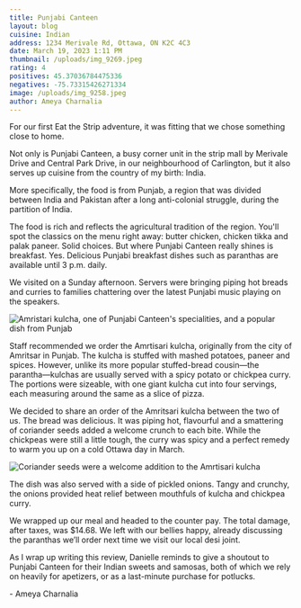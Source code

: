 ```yaml
---
title: Punjabi Canteen
layout: blog
cuisine: Indian
address: 1234 Merivale Rd, Ottawa, ON K2C 4C3
date: March 19, 2023 1:11 PM
thumbnail: /uploads/img_9269.jpeg
rating: 4
positives: 45.37036784475336
negatives: -75.73315426271334
image: /uploads/img_9258.jpeg
author: Ameya Charnalia
---
```


For our first Eat the Strip adventure, it was fitting that we chose something close to home.

Not only is Punjabi Canteen, a busy corner unit in the strip mall by Merivale Drive and Central Park Drive, in our neighbourhood of Carlington, but it also serves up cuisine from the country of my birth: India.

More specifically, the food is from Punjab, a region that was divided between India and Pakistan after a long anti-colonial struggle, during the partition of India.

The food is rich and reflects the agricultural tradition of the region. You'll spot the classics on the menu right away: butter chicken, chicken tikka and palak paneer. Solid choices. But where Punjabi Canteen really shines is breakfast. Yes. Delicious Punjabi breakfast dishes such as paranthas are available until 3 p.m. daily.

We visited on a Sunday afternoon. Servers were bringing piping hot breads and curries to families chattering over the latest Punjabi music playing on the speakers.

![Amristari kulcha, one of Punjabi Canteen's specialities, and a popular dish from Punjab](/uploads/img_9267.jpeg 'Amritsari kulcha')

Staff recommended we order the Amrtisari kulcha, originally from the city of Amritsar in Punjab. The kulcha is stuffed with mashed potatoes, paneer and spices. However, unlike its more popular stuffed-bread cousin—the parantha—kulchas are usually served with a spicy potato or chickpea curry. The portions were sizeable, with one giant kulcha cut into four servings, each measuring around the same as a slice of pizza.

We decided to share an order of the Amritsari kulcha between the two of us. The bread was delicious. It was piping hot, flavourful and a smattering of coriander seeds added a welcome crunch to each bite. While the chickpeas were still a little tough, the curry was spicy and a perfect remedy to warm you up on a cold Ottawa day in March.

![Coriander seeds were a welcome addition to the Amrtisari kulcha](/uploads/img_9277.jpeg 'Kulcha')

The dish was also served with a side of pickled onions. Tangy and crunchy, the onions provided heat relief between mouthfuls of kulcha and chickpea curry.

We wrapped up our meal and headed to the counter pay. The total damage, after taxes, was $14.68. We left with our bellies happy, already discussing the paranthas we’ll order next time we visit our local desi joint.

A﻿s I wrap up writing this review, Danielle reminds to give a shoutout to Punjabi Canteen for their Indian sweets and samosas, both of which we rely on heavily for apetizers, or as a last-minute purchase for potlucks.

\-﻿ Ameya Charnalia
